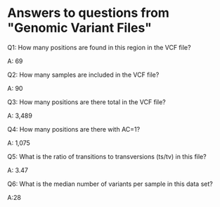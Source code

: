 # Answers to questions from "Genomic Variant Files"

Q1: How many positions are found in this region in the VCF file?

A: 69

Q2: How many samples are included in the VCF file?

A: 90

Q3: How many positions are there total in the VCF file?

A: 3,489


Q4: How many positions are there with AC=1? 

A: 1,075

Q5: What is the ratio of transitions to transversions (ts/tv) in this file?

A: 3.47

Q6: What is the median number of variants per sample in this data set?

A:28
